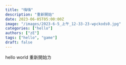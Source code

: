 ```yaml
---
title: "嗨嗨"
description: "重新開始"
date: 2023-06-05T05:00:00Z
image: "/images/2023-6-5_上午_12-33-23-wpckods0.jpg"
categories: ["hello"]
authors: ["zE"]
tags: ["hello", "game"]
draft: false
---
```

hello world 重新開始ㄌ
